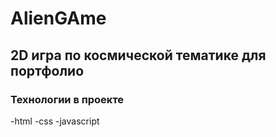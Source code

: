 # AlienGAme

## 2D игра по космической тематике для портфолио

### Технологии в проекте 
-html
-css
-javascript
